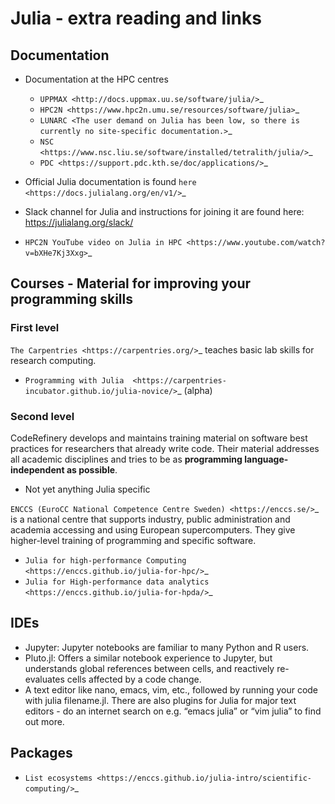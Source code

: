 # Julia - extra reading and links

## Documentation

- Documentation at the HPC centres
   - `UPPMAX <http://docs.uppmax.uu.se/software/julia/>`_
   - `HPC2N <https://www.hpc2n.umu.se/resources/software/julia>`_
   - `LUNARC <The user demand on Julia has been low, so there is currently no site-specific documentation.>`_
   - `NSC <https://www.nsc.liu.se/software/installed/tetralith/julia/>`_
   - `PDC <https://support.pdc.kth.se/doc/applications/>`_

- Official Julia documentation is found `here <https://docs.julialang.org/en/v1/>`_
- Slack channel for Julia and instructions for joining it are found here: https://julialang.org/slack/
- `HPC2N YouTube video on Julia in HPC <https://www.youtube.com/watch?v=bXHe7Kj3Xxg>`_

## Courses - Material for improving your programming skills

### First level

`The Carpentries <https://carpentries.org/>`_  teaches basic lab skills for research computing.

- `Programming with Julia  <https://carpentries-incubator.github.io/julia-novice/>`_ (alpha)

### Second level

CodeRefinery develops and maintains training material on software best practices for researchers that already
write code. Their material addresses all academic disciplines and tries to be as **programming language-independent as possible**.

- Not yet anything Julia specific

`ENCCS (EuroCC National Competence Centre Sweden) <https://enccs.se/>`_ is a national centre that supports
industry, public administration and academia accessing and using European supercomputers. They give higher-level
training of programming and specific software.

- `Julia for high-performance Computing <https://enccs.github.io/julia-for-hpc/>`_
- `Julia for High-performance data analytics <https://enccs.github.io/julia-for-hpda/>`_

## IDEs

- Jupyter: Jupyter notebooks are familiar to many Python and R users.
- Pluto.jl: Offers a similar notebook experience to Jupyter, but understands global references between cells, and reactively re-evaluates cells affected by a code change.
- A text editor like nano, emacs, vim, etc., followed by running your code with julia filename.jl. There are also plugins for Julia for major text editors - do an internet search on e.g. “emacs julia” or “vim julia” to find out more.

## Packages

- `List ecosystems <https://enccs.github.io/julia-intro/scientific-computing/>`_


